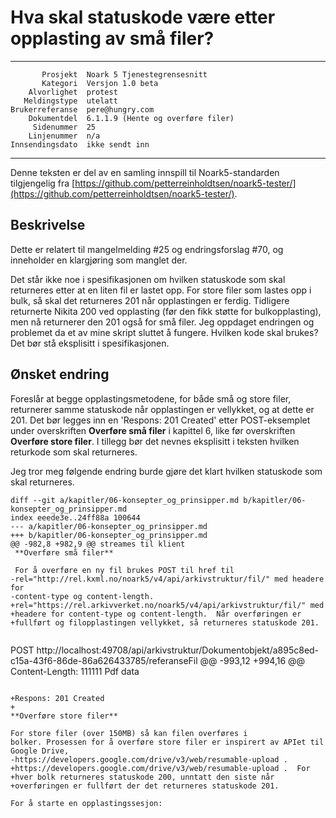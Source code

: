 Hva skal statuskode være etter opplasting av små filer?
=======================================================

 ------------------  ---------------------------------
           Prosjekt  Noark 5 Tjenestegrensesnitt
           Kategori  Versjon 1.0 beta
        Alvorlighet  protest
       Meldingstype  utelatt
    Brukerreferanse  pere@hungry.com
        Dokumentdel  6.1.1.9 (Hente og overføre filer)
         Sidenummer  25
        Linjenummer  n/a
    Innsendingsdato  ikke sendt inn
 ------------------  ---------------------------------

Denne teksten er del av en samling innspill til Noark5-standarden
tilgjengelig fra [https://github.com/petterreinholdtsen/noark5-tester/](https://github.com/petterreinholdtsen/noark5-tester/).

Beskrivelse
-----------

Dette er relatert til mangelmelding #25 og endringsforslag #70, og
inneholder en klargjøring som manglet der.

Det står ikke noe i spesifikasjonen om hvilken statuskode som skal
returneres etter at en liten fil er lastet opp.  For store filer som
lastes opp i bulk, så skal det returneres 201 når opplastingen er
ferdig.  Tidligere returnerte Nikita 200 ved opplasting (før den fikk
støtte for bulkopplasting), men nå returnerer den 201 også for små
filer.  Jeg oppdaget endringen og problemet da et av mine skript
sluttet å fungere.  Hvilken kode skal brukes?  Det bør stå eksplisitt
i spesifikasjonen.

Ønsket endring
--------------

Foreslår at begge opplastingsmetodene, for både små og store filer,
returnerer samme statuskode når opplastingen er vellykket, og at dette
er 201.  Det bør legges inn en 'Respons: 201 Created' etter
POST-eksemplet under overskriften **Overføre små filer** i kapittel 6,
like før overskriften **Overføre store filer**.  I tillegg bør det
nevnes eksplisitt i teksten hvilken returkode som skal returneres.

Jeg tror meg følgende endring burde gjøre det klart hvilken statuskode
som skal returneres.

```
diff --git a/kapitler/06-konsepter_og_prinsipper.md b/kapitler/06-konsepter_og_prinsipper.md
index eeede3e..24ff88a 100644
--- a/kapitler/06-konsepter_og_prinsipper.md
+++ b/kapitler/06-konsepter_og_prinsipper.md
@@ -982,8 +982,9 @@ streames til klient
 **Overføre små filer**
 
 For å overføre en ny fil brukes POST til href til
-rel="http://rel.kxml.no/noark5/v4/api/arkivstruktur/fil/" med headere for
-content-type og content-length.
+rel="https://rel.arkivverket.no/noark5/v4/api/arkivstruktur/fil/" med
+headere for content-type og content-length.  Når overføringen er
+fullført og filopplastingen vellykket, så returneres statuskode 201.
 
 ```
 POST http://localhost:49708/api/arkivstruktur/Dokumentobjekt/a895c8ed-c15a-43f6-86de-86a626433785/referanseFil
@@ -993,12 +994,16 @@ Content-Length: 111111
 Pdf data
 ```
 
+Respons: 201 Created
+
 **Overføre store filer**
 
 For store filer (over 150MB) så kan filen overføres i
 bolker. Prosessen for å overføre store filer er inspirert av APIet til
 Google Drive,
-https://developers.google.com/drive/v3/web/resumable-upload .
+https://developers.google.com/drive/v3/web/resumable-upload .  For
+hver bolk returneres statuskode 200, unntatt den siste når
+overføringen er fullført der det returneres statuskode 201.
 
 For å starte en opplastingssesjon:
 
```
